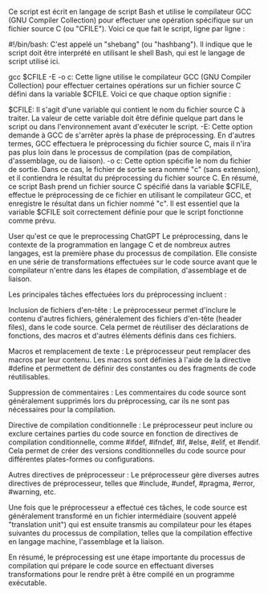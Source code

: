 Ce script est écrit en langage de script Bash et utilise le compilateur GCC (GNU Compiler Collection) pour effectuer une opération spécifique sur un fichier source C (ou "CFILE"). Voici ce que fait le script, ligne par ligne :

#!/bin/bash: C'est appelé un "shebang" (ou "hashbang"). Il indique que le script doit être interprété en utilisant le shell Bash, qui est le langage de script utilisé ici.

gcc $CFILE -E -o c: Cette ligne utilise le compilateur GCC (GNU Compiler Collection) pour effectuer certaines opérations sur un fichier source C défini dans la variable $CFILE. Voici ce que chaque option signifie :

$CFILE: Il s'agit d'une variable qui contient le nom du fichier source C à traiter. La valeur de cette variable doit être définie quelque part dans le script ou dans l'environnement avant d'exécuter le script.
-E: Cette option demande à GCC de s'arrêter après la phase de préprocessing. En d'autres termes, GCC effectuera le préprocessing du fichier source C, mais il n'ira pas plus loin dans le processus de compilation (pas de compilation, d'assemblage, ou de liaison).
-o c: Cette option spécifie le nom du fichier de sortie. Dans ce cas, le fichier de sortie sera nommé "c" (sans extension), et il contiendra le résultat du préprocessing du fichier source C.
En résumé, ce script Bash prend un fichier source C spécifié dans la variable $CFILE, effectue le préprocessing de ce fichier en utilisant le compilateur GCC, et enregistre le résultat dans un fichier nommé "c". Il est essentiel que la variable $CFILE soit correctement définie pour que le script fonctionne comme prévu.




User
qu'est ce que le preprocessing
ChatGPT
Le préprocessing, dans le contexte de la programmation en langage C et de nombreux autres langages, est la première phase du processus de compilation. Elle consiste en une série de transformations effectuées sur le code source avant que le compilateur n'entre dans les étapes de compilation, d'assemblage et de liaison.

Les principales tâches effectuées lors du préprocessing incluent :

Inclusion de fichiers d'en-tête : Le préprocesseur permet d'inclure le contenu d'autres fichiers, généralement des fichiers d'en-tête (header files), dans le code source. Cela permet de réutiliser des déclarations de fonctions, des macros et d'autres éléments définis dans ces fichiers.

Macros et remplacement de texte : Le préprocesseur peut remplacer des macros par leur contenu. Les macros sont définies à l'aide de la directive #define et permettent de définir des constantes ou des fragments de code réutilisables.

Suppression de commentaires : Les commentaires du code source sont généralement supprimés lors du préprocessing, car ils ne sont pas nécessaires pour la compilation.

Directive de compilation conditionnelle : Le préprocesseur peut inclure ou exclure certaines parties du code source en fonction de directives de compilation conditionnelle, comme #ifdef, #ifndef, #if, #else, #elif, et #endif. Cela permet de créer des versions conditionnelles du code source pour différentes plates-formes ou configurations.

Autres directives de préprocesseur : Le préprocesseur gère diverses autres directives de préprocesseur, telles que #include, #undef, #pragma, #error, #warning, etc.

Une fois que le préprocesseur a effectué ces tâches, le code source est généralement transformé en un fichier intermédiaire (souvent appelé "translation unit") qui est ensuite transmis au compilateur pour les étapes suivantes du processus de compilation, telles que la compilation effective en langage machine, l'assemblage et la liaison.

En résumé, le préprocessing est une étape importante du processus de compilation qui prépare le code source en effectuant diverses transformations pour le rendre prêt à être compilé en un programme exécutable.
